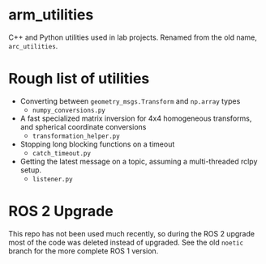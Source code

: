 # arm_utilities
C++ and Python utilities used in lab projects. Renamed from the old name, `arc_utilities`.

# Rough list of utilities

- Converting between `geometry_msgs.Transform` and `np.array` types
  - `numpy_conversions.py`
- A fast specialized matrix inversion for 4x4 homogeneous transforms, and spherical coordinate conversions
  - `transformation_helper.py`
- Stopping long blocking functions on a timeout
  - `catch_timeout.py`
- Getting the latest message on a topic, assuming a multi-threaded rclpy setup.
  - `listener.py`

# ROS 2 Upgrade

This repo has not been used much recently, so during the ROS 2 upgrade most of the code was deleted instead of upgraded. See the old `noetic` branch for the more complete ROS 1 version.